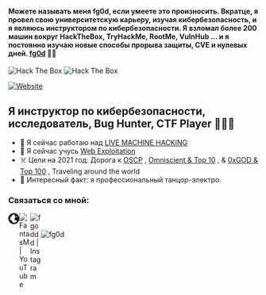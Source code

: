 #### Можете называть меня fg0d, если умеете это произносить. Вкратце, я провел свою университетскую карьеру, изучая кибербезопасность, и я являюсь инструктором по кибербезопасности. Я взломал более 200 машин вокруг HackTheBox, TryHackMe, RootMe, VulnHub ... и я постоянно изучаю новые способы прорыва защиты, CVE и нулевых дней. [fg0d][website] 🏴‍☠️

<img src="http://www.hackthebox.eu/badge/image/126217" alt="Hack The Box"> <img src="https://www.hackthebox.eu/badge/team/image/3915" alt="Hack The Box">

[![Website](https://img.shields.io/website?label=fg0d.github.io&style=for-the-badge&url=https%3A%2F%2Fcodestackr.com)](https://fg0d.github.io/)

## Я инструктор по кибербезопасности, исследователь, Bug Hunter, CTF Player 🕵🏻‍♂️

- 🤖 Я сейчас работаю над [LIVE MACHINE HACKING][hackthebox]
- 👾 Я сейчас учусь [Web Exploitation][web]
- ☠️ Цели на 2021 год: Дорога к [OSCP][oscp] , [Omniscient & Top 10][hackthebox] , & [0xGOD & Top 100][tryhackme] , Traveling around the world
- 👻 Интересный факт: я профессиональный танцор-электро.

### Связаться со мной:

[<img align="left" alt="" width="22px" src="https://raw.githubusercontent.com/iconic/open-iconic/master/svg/globe.svg" />][website]
[<img align="left" alt="FantasM | YouTube" width="22px" src="https://cdn.jsdelivr.net/npm/simple-icons@v3/icons/youtube.svg" />][youtube]
[<img align="left" alt="fgoddd | Instagram" width="22px" src="https://cdn.jsdelivr.net/npm/simple-icons@v3/icons/instagram.svg" />][instagram]

<br />
<br />

  <img align="left" alt="fg0d" src="https://github-readme-stats.fg0d.vercel.app/api?username=fg0d&show_icons=true&hide_border=true&theme=radical" />

[hackthebox]: https://www.hackthebox.eu/home/users/profile/126217
[website]: https://fg0d.github.io/
[youtube]: https://youtube.com/fantasm
[instagram]: https://instagram.com/fgoddd
[webdevplaylist]: https://www.youtube.com/playlist?list=PLkwxH9e_vrAJ0WbEsFA9W3I1W-g_BTsbt
[jsplaylist]: https://www.youtube.com/playlist?list=PLkwxH9e_vrALRJKu7wfXby3MKeflhTu6B
[cssplaylist]: https://www.youtube.com/playlist?list=PLkwxH9e_vrALSdvZuEh6gqQdmDoDIoqz4
[reactplaylist]: https://www.youtube.com/playlist?list=PLkwxH9e_vrAK4TdffpxKY3QGyHCpxFcQ0
[oscp]: https://www.offensive-security.com/pwk-oscp/
[oswe]: https://www.offensive-security.com/awae-oswe/
[web]: https://www.youtube.com/watch?v=Ll31QMh3kBM&list=PLWOqJmFMmcPlruwKWnmVxe3V5MePgadYI
[tryhackme]: https://tryhackme.com/p/fg0d
[github-large]: https://tryhackme-badges.s3.amazonaws.com/fg0d.png
